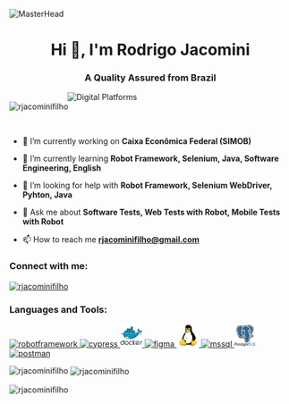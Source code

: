![MasterHead](https://www.indiumsoftware.com/wp-content/uploads/2022/08/115-7-Reasons-Why-Software-Testing-is-Important.jpg)
<h1 align="center">Hi 👋, I'm Rodrigo Jacomini</h1>
<h3 align="center">A Quality Assured from Brazil</h3>

<img align="right" alt="Digital Platforms" width="400" src="https://media.tenor.com/B_JetO57I3IAAAAM/test-homer-simpson.gif">

<p align="left"> <img src="https://komarev.com/ghpvc/?username=rjacominifilho&label=Profile%20views&color=0e75b6&style=flat" alt="rjacominifilho" /> </p>

<p align="left"> <a href="https://twitter.com/" target="blank"><img src="https://img.shields.io/twitter/follow/?logo=twitter&style=for-the-badge" alt="" /></a> </p>

- 🔭 I’m currently working on **Caixa Econômica Federal (SIMOB)**

- 🌱 I’m currently learning **Robot Framework, Selenium, Java, Software Engineering, English**

- 🤝 I’m looking for help with **Robot Framework, Selenium WebDriver, Pyhton, Java**

- 💬 Ask me about **Software Tests, Web Tests with Robot, Mobile Tests with Robot**

- 📫 How to reach me **rjacominifilho@gmail.com**

<h3 align="left">Connect with me:</h3>
<p align="left">
<a href="https://linkedin.com/in/rjacominifilho" target="blank"><img align="center" src="https://raw.githubusercontent.com/rahuldkjain/github-profile-readme-generator/master/src/images/icons/Social/linked-in-alt.svg" alt="rjacominifilho" height="30" width="40" /></a>
</p>

<h3 align="left">Languages and Tools:</h3>
<p align="left"> <a href="https://www.robotframework.org" target="_blank" rel="noreferrer"> <img src="https://upload.wikimedia.org/wikipedia/commons/e/e4/Robot-framework-logo.png" alt="robotframework" width="40" height="40"/><a href="https://www.cypress.io" target="_blank" rel="noreferrer"> <img src="https://raw.githubusercontent.com/simple-icons/simple-icons/6e46ec1fc23b60c8fd0d2f2ff46db82e16dbd75f/icons/cypress.svg" alt="cypress" width="40" height="40"/> </a> <a href="https://www.docker.com/" target="_blank" rel="noreferrer"> <img src="https://raw.githubusercontent.com/devicons/devicon/master/icons/docker/docker-original-wordmark.svg" alt="docker" width="40" height="40"/> </a> <a href="https://www.figma.com/" target="_blank" rel="noreferrer"> <img src="https://www.vectorlogo.zone/logos/figma/figma-icon.svg" alt="figma" width="40" height="40"/> </a> <a href="https://www.linux.org/" target="_blank" rel="noreferrer"> <img src="https://raw.githubusercontent.com/devicons/devicon/master/icons/linux/linux-original.svg" alt="linux" width="40" height="40"/> </a> <a href="https://www.microsoft.com/en-us/sql-server" target="_blank" rel="noreferrer"> <img src="https://www.svgrepo.com/show/303229/microsoft-sql-server-logo.svg" alt="mssql" width="40" height="40"/> </a> <a href="https://www.postgresql.org" target="_blank" rel="noreferrer"> <img src="https://raw.githubusercontent.com/devicons/devicon/master/icons/postgresql/postgresql-original-wordmark.svg" alt="postgresql" width="40" height="40"/> </a> <a href="https://postman.com" target="_blank" rel="noreferrer"> <img src="https://www.vectorlogo.zone/logos/getpostman/getpostman-icon.svg" alt="postman" width="40" height="40"/> </a> </p>

<p><img align="left" src="https://github-readme-stats.vercel.app/api/top-langs?username=rjacominifilho&show_icons=true&locale=en&layout=compact" alt="rjacominifilho" /></p>

<p>&nbsp;<img align="center" src="https://github-readme-stats.vercel.app/api?username=rjacominifilho&show_icons=true&locale=en" alt="rjacominifilho" /></p>

<p><img align="center" src="https://github-readme-streak-stats.herokuapp.com/?user=rjacominifilho&" alt="rjacominifilho" /></p>
